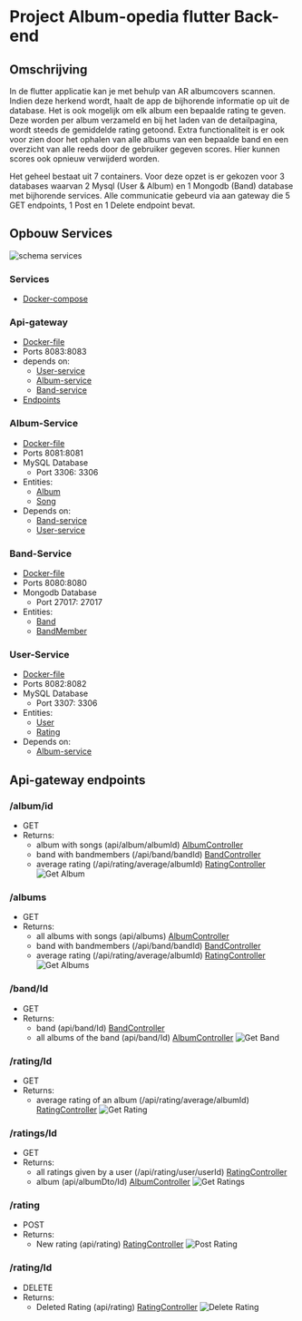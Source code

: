# Project Album-opedia flutter Back-end
## Omschrijving
In de flutter applicatie kan je met behulp van AR albumcovers scannen.
Indien deze herkend wordt, haalt de app de bijhorende informatie op uit de database. 
Het is ook mogelijk om elk album een bepaalde rating te geven. Deze worden per album verzameld
en bij het laden van de detailpagina, wordt steeds de gemiddelde rating getoond. Extra functionaliteit
is er ook voor zien door het ophalen van alle albums van een bepaalde band en een overzicht van alle reeds
door de gebruiker gegeven scores. Hier kunnen scores ook opnieuw verwijderd worden.

Het geheel bestaat uit 7 containers. Voor deze opzet is er gekozen voor 3 databases waarvan 2 Mysql
(User & Album) en 1 Mongodb (Band) database met bijhorende services. Alle communicatie gebeurd via aan 
gateway die 5 GET endpoints, 1 Post en 1 Delete endpoint bevat.



## Opbouw Services

![schema services](./Readme/APIBack-enddiagram.jpg)

### Services
- [Docker-compose](docker-compose.yml)

### Api-gateway
- [Docker-file](./api-gateway/Dockerfile)
- Ports 8083:8083
- depends on:
  - [User-service](./user-service)
  - [Album-service](./album-service)
  - [Band-service](./band-service)
- [Endpoints](#Api-gateway-endpoints)

### Album-Service
- [Docker-file](./album-service/Dockerfile)
- Ports 8081:8081
- MySQL Database
  - Port 3306: 3306
- Entities: 
  - [Album](./album-service/src/main/java/fact/it/albumservice/model/Album.java)
  - [Song](./album-service/src/main/java/fact/it/albumservice/model/Song.java)
- Depends on:
  - [Band-service](./band-service)
  - [User-service](./user-service)

### Band-Service 
- [Docker-file](./band-service/Dockerfile)
- Ports 8080:8080
- Mongodb Database
  - Port 27017: 27017
- Entities: 
  - [Band](./band-service/src/main/java/fact/it/bandservice/model/Band.java)
  - [BandMember](./band-service/src/main/java/fact/it/bandservice/model/BandMember.java)

### User-Service
- [Docker-file](./user-service/Dockerfile)
- Ports 8082:8082
- MySQL Database
  - Port 3307: 3306
- Entities:
  - [User](./user-service/src/main/java/fact/it/userservice/model/User.java)
  - [Rating](./user-service/src/main/java/fact/it/userservice/model/Rating.java)
- Depends on:
  - [Album-service](./album-service)

## Api-gateway endpoints
### /album/id
- GET
- Returns:
  - album with songs (api/album/albumId) [AlbumController](./album-service/src/main/java/fact/it/albumservice/controller/AlbumController.java)
  - band with bandmembers (/api/band/bandId) [BandController](./band-service/src/main/java/fact/it/bandservice/controller/BandController.java)
  - average rating (/api/rating/average/albumId) [RatingController](./user-service/src/main/java/fact/it/userservice/controller/RatingController.java)
![Get Album](./Readme/getalbum.png)

### /albums
- GET
- Returns:
  - all albums with songs (api/albums) [AlbumController](./album-service/src/main/java/fact/it/albumservice/controller/AlbumController.java)
  - band with bandmembers (/api/band/bandId) [BandController](./band-service/src/main/java/fact/it/bandservice/controller/BandController.java)
  - average rating (/api/rating/average/albumId) [RatingController](./user-service/src/main/java/fact/it/userservice/controller/RatingController.java)
![Get Albums](./Readme/getalbums.png)

### /band/Id
- GET
- Returns:
  - band (api/band/Id) [BandController](./band-service/src/main/java/fact/it/bandservice/controller/BandController.java)
  - all albums of the band (api/band/Id) [AlbumController](./album-service/src/main/java/fact/it/albumservice/controller/AlbumController.java)
![Get Band](./Readme/getband.png)

### /rating/Id
- GET
- Returns:
  - average rating of an album (/api/rating/average/albumId) [RatingController](./user-service/src/main/java/fact/it/userservice/controller/RatingController.java)
![Get Rating](./Readme/getrating.png)

### /ratings/Id
- GET
- Returns:
  - all ratings given by a user (/api/rating/user/userId) [RatingController](./user-service/src/main/java/fact/it/userservice/controller/RatingController.java)
  - album (api/albumDto/Id) [AlbumController](./album-service/src/main/java/fact/it/albumservice/controller/AlbumController.java)
![Get Ratings](./Readme/getratings.png)

### /rating
- POST
- Returns:
  - New rating (api/rating) [RatingController](./user-service/src/main/java/fact/it/userservice/controller/RatingController.java)
![Post Rating](./Readme/postrating.png)

### /rating/Id
- DELETE
- Returns:
  - Deleted Rating (api/rating) [RatingController](./user-service/src/main/java/fact/it/userservice/controller/RatingController.java)
![Delete Rating](./Readme/deleterating.png)